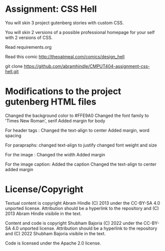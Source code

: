 Assignment: CSS Hell
====================

You will skin 3 project gutenberg stories with custom CSS.

You will skin 2 versions of a possible professional homepage for your
self with 2 versions of CSS.

Read requirements.org

Read this comic http://theoatmeal.com/comics/design_hell

git clone https://github.com/abramhindle/CMPUT404-assignment-css-hell.git

<h1>Modifications to the project gutenberg HTML files</h1>

Changed the background color to #FFE9A0
Changed the font family to 'Times New Roman', serif
Added margin for body

For header tags :
Changed the text-align to center
Added margin, word spacing

For parapraphs:
changed text-align to justify
changed font weight and size

For the image :
Changed the width
Added margin

For the image caption:
Added the caption
Changed the text-align to center
added margin



License/Copyright
=================

Textual content is copyright Abram Hindle (C) 2013 under the CC-BY-SA
4.0 unported license. Attribution should be a hyperlink to the
repository and (C) 2013 Abram Hindle visibile in the text.

Content and code is copyright Shubham Bajoria (C) 2022 under the CC-BY-SA
4.0 unported license. Attribution should be a hyperlink to the
repository and (C) 2022 Shubham Bajoria visibile in the text.

Code is licensed under the Apache 2.0 license.


